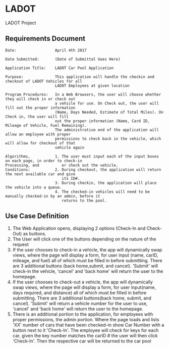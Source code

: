 # LADOT
LADOT Project


## Requirements Document
```
Date:                 April 4th 2017

Date Submitted:       (Date of Submittal Goes Here)

Application Title:    LADOT Car Pool Application

Purpose:              This application will handle the checkin and checkout of LADOT Vehicles for all 
                      LADOT Employees at given location
                      
Program Procedures:   In a Web Browsers, the user will choose whether they will check in or check out
                      a vehicle for use. On Check out, the user will fill out the proper information
                      (Name, Days Needed, Estimate of Total Miles). On Check in, the user will fill
                      out the proper information (Name, Card ID, Mileage of Vehicle, Fuel Remaining).
                      The administrative end of the application will allow an employee with proper
                      permissions to check back in the vehicle, which will allow for checkout of that
                      vehicle again
                      
Algorithms,           1. The user must input each of the input boxes on each page, in order to check-in
Processing, and          or check out the vehicle.
Conditions:           2. During checkout, the application will return the next available car and give
                         its ID#. 
                      3. During checkin, the application will place the vehicle into a queue.
                      4. The checked-in vehicles will need to be manually checked-in by an admin, before it
                         returns to the pool.
```
## Use Case Definition

1. The Web Application opens, displaying 2 options (Check-In and Check-Out) as buttons.
2. The User will click one of the buttons depending on the nature of the request
3. If the user chooses to check-in a vehicle, the app will dynamically swap views, where the page will display a form, for user input (name, carID, mileage, and fuel) all of which must be filled in before submitting. There are 3 additional buttons (back home,submit, and cancel). 'Submit' will check-in the vehicle, 'cancel' and 'back home' will return the user to the homepage.
4. If the user chooses to check-out a vehicle, the app will dynamically swap views, where the page will display a form, for user input(name, days required, and distance) all of which must be filled in before submitting. There are 3 additional buttons(back home, submit, and cancel). 'Submit' will return a vehicle number for the user to use, 'cancel' and 'back home' will return the user to the homepage.
5. There is an additional portion to the application, for employees with proper permissions, the admin portion. Where the page loads and lists 'XX' number of cars that have been checked-in show Car Number with a button next to it 'Check-In'. The employee will check for keys for each car, given the key number matches the carID # the user will then click 'Check-In'. Then the respective car will be returned to the car pool
